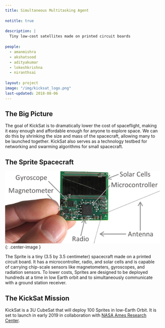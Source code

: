 ```yaml
---
title: Simultaneous Multitasking Agent

notitle: true

description: |
  Tiny low-cost satellites made on printed circuit boards

people:
  - amanmishra
  - akshatsood
  - adityakumar
  - lokeshkrishna
  - niranthsai

layout: project
image: "/img/kicksat_logo.png"
last-updated: 2018-08-06
---
```


## The Big Picture

The goal of KickSat is to dramatically lower the cost of spaceflight, making it easy enough and affordable enough for anyone to explore space. We can do this by shrinking the size and mass of the spacecraft, allowing many to be launched together. KickSat also serves as a technology testbed for networking and swarming algorithms for small spacecraft.

## The Sprite Spacecraft

![Sprite](/img/sprite.jpg){: .center-image }

The Sprite is a tiny (3.5 by 3.5 centimeter) spacecraft made on a printed circuit board.  It has a microcontroller, radio, and solar cells and is capable of carrying chip-scale sensors like magnetometers, gyroscopes, and radiation sensors.  To lower costs, Sprites are designed to be deployed hundreds at a time in low Earth orbit and to simultaneously communicate with a ground station receiver.

## The KickSat Mission

KickSat is a 3U CubeSat that will deploy 100 Sprites in low-Earth Orbit. It is set to launch in early 2019 in collaboration with [NASA Ames Research Center](https://www.nasa.gov/directorates/heo/home/CubeSats_initiative).

